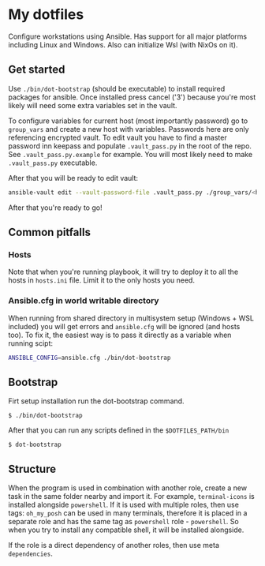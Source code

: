 # My dotfiles

Configure workstations using Ansible. Has support for all major platforms
including Linux and Windows. Also can initialize Wsl (with NixOs on it).

## Get started
Use `./bin/dot-bootstrap` (should be executable) to install required packages for
ansible. Once installed press cancel ('3') because you're most likely will need
some extra variables set in the vault.

To configure variables for current host (most importantly password) go to `group_vars`
and create a new host with variables. Passwords here are only referencing encrypted vault.
To edit vault you have to find a master password inn keepass and populate `.vault_pass.py` in the root of the repo.
See `.vault_pass.py.example` for example. You will most likely need to make `.vault_pass.py` executable.

After that you will be ready to edit vault:
```sh
ansible-vault edit --vault-password-file .vault_pass.py ./group_vars/<host_name>/vault
```

After that you're ready to go!

## Common pitfalls
### Hosts
Note that when you're running playbook, it will try to deploy it to all the hosts in `hosts.ini` file.
Limit it to the only hosts you need.

### Ansible.cfg in world writable directory
When running from shared directory in multisystem setup (Windows + WSL included) you will get errors and `ansible.cfg`
will be ignored (and hosts too). To fix it, the easiest way is to pass it directly as a variable when running scipt:
```sh
ANSIBLE_CONFIG=ansible.cfg ./bin/dot-bootstrap
```

## Bootstrap

Firt setup installation run the dot-bootstrap command.

```
$ ./bin/dot-bootstrap
```

After that you can run any scripts defined in the `$DOTFILES_PATH/bin`

```
$ dot-bootstrap
```

## Structure
When the program is used in combination with another role, create a new task in
the same folder nearby and import it. For example, `terminal-icons` is installed
alongside `powershell`. If it is used with multiple roles, then use tags:
`oh_my_posh` can be used in many terminals, therefore it is placed in
a separate role and has the same tag as `powershell` role - `powershell`. So
when you try to install any compatible shell, it will be installed alongside.

If the role is a direct dependency of another roles, then use meta
`dependencies`.

